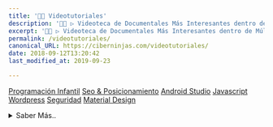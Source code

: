 ```yaml
---
title: '👨‍🏫 Videotutoriales'
description: '👩‍🎓 ▷ Videoteca de Documentales Más Interesantes dentro de Múltiples Temáticas que Puedes Encontrar en Internet.'
excerpt: '👩‍🎓 ▷ Videoteca de Documentales Más Interesantes dentro de Múltiples Temáticas que Puedes Encontrar en Internet.'
permalink: /videotutoriales/
canonical_URL: https://ciberninjas.com/videotutoriales/
date: 2018-09-12T13:20:42
last_modified_at: 2019-09-23

---
```


<a href="/categoria/#videotutorial-scratch" title="Mejores Videotutoriales y Más Actuales sobre Programación para Niños / Niñas con Scratch" class="btn btn--success btn--large"><i class="fas fa-cat"></i> Programación Infantil</a> <a href="/categoria/#videotutorial-seo-y-posicionamiento" title="Mejores Videotutoriales y Más Actuales sobre el SEO y el Posicionamiento Web" class="btn btn--success btn--large"><i class="fas fa-arrow-circle-up"></i> Seo & Posicionamiento</a> <a href="/categoria/#videotutorial-android-studio" title="Mejores Videotutoriales y Más Actuales sobre el SEO y el Posicionamiento Web" class="btn btn--success btn--large"><i class="fab fa-android"></i> Android Studio</a> <a href="/categoria/#videotutorial-javascript" title="Mejores Videotutoriales y Más Actuales sobre Javascript" class="btn btn--success btn--large"><i class="fab fa-js-square"></i> Javascript</a> <a href="/categoria/#videotutorial-wordpress" title="Mejores Videotutoriales de Wordpress y diseño de plantillas Wordpress" class="btn btn--success btn--large"><i class="fab fa-wordpress"></i> Wordpress</a> <a href="/categoria/#videotutorial-seguridad" title="Mejores Videotutoriales de Seguridad Informática Sobre Frameworks y CMS" class="btn btn--success btn--large"><i class="fas fa-lock"></i> Seguridad</a> <a href="/categoria/#videotutorial-material-design" title="Mejores Videotutoriales de Diseño sobre Material Design" class="btn btn--success btn--large"><i class="fas fa-pencil-ruler"></i> Material Design</a>
<!-- <a href="/categoria/#v%C3%ADdeo-educaci%C3%B3n" title="Documentales relacionados con la educación y los nuevos pensamientos de paradigmas y metodologías alternativas" class="btn btn--success btn--large">👩‍🏫 Educación</a>  <a href="/categoria/#v%C3%ADdeo-seguridad-inform%C3%A1tica" title="Documentales de Seguridad Informática" class="btn btn--success btn--large">🔐 Seguridad informática</a> <a href="/categoria/#v%C3%ADdeo-pel%C3%ADculas" title="Trailers y Extractos de las Películas Nuevas y Antiguas Más Impresionantes que Conozco o He Visto" class="btn btn--success btn--large">🎬 Películas Trailers</a> <a href="/categoria/#seguridad-inform%C3%A1tica" title="Libros de Categoría Seguridad Informática" class="btn btn--success btn--large">🔐 Seguridad Informática</a> <a href="/categoria/#seguridad-inform%C3%A1tica" title="Trailers y Extractos de las Series Nuevas y Antiguas Más Impresionantes que Conozco o He Visto" class="btn btn--success btn--large">🎥 Series Trailers</a> <a href="/categoria/#seguridad-inform%C3%A1tica" title="Trailers y Extractos de los Videojuegos Nuevas Más Impresionantes y Esperados del 2019" class="btn btn--success btn--large">🎮 Videojuegos Trailers</a> -->

<details>
<summary>Saber Más..</summary>
<br/>
<p>Índice de las múltiples páginas que se irán creando a posteriori sobre las que se irán implementando los diferentes video-tutoriales agregados sobre el sitio desde Youtube.</p>
<p>Creando así, un listado interesante de video tutoriales recopilados Online; todos sobre un mismo lugar. Esa es la idea.</p>
<p>Aún queda un poco de trabajo por desarrollar, va en camino.. Pasito a pasito..</p>
</details>